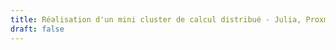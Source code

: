```yaml
---
title: Réalisation d'un mini cluster de calcul distribué - Julia, Proxmox VE et outils DevOps en action
draft: false
---
```


